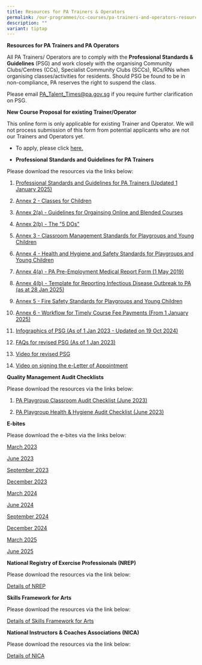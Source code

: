 ```yaml
---
title: Resources for PA Trainers & Operators
permalink: /our-programmes/cc-courses/pa-trainers-and-operators-resources/
description: ""
variant: tiptap
---
```

<p><strong>Resources for PA Trainers and PA Operators</strong>
</p>
<p>All PA Trainers/ Operators are to comply with the <strong>Professional Standards &amp; Guidelines</strong>&nbsp;(PSG)
and work closely with the organising Community Clubs/Centres (CCs), Specialist
Community Clubs (SCCs), RCs/RNs when organising classes/activities for
residents. Should PSG be found to be in non-compliance, PA reserves the
right to suspend the class.</p>
<p>Please email&nbsp;<a href="mailto:PA_Talent_Times@pa.gov.sg" rel="noopener noreferrer nofollow" target="_blank">PA_Talent_Times@pa.gov.sg</a>&nbsp;if
you require further clarification on PSG.</p>
<p><strong>New Course Proposal for existing Trainer/Operator</strong>
</p>
<p>This online form is only applicable for existing Trainer and Operator.
We will not process submission of this form from potential applicants who
are not our Trainers and Operators yet.</p>
<ul data-tight="true" class="tight">
<li>
<p>To apply, please click <a href="https://form.gov.sg/6809a78a0c75b952d7871646" rel="noopener nofollow" target="_blank">here.</a>
</p>
</li>
<li>
<p><strong>Professional Standards and Guidelines for PA Trainers</strong>
</p>
</li>
</ul>
<p>Please download the resources via the links below:</p>
<p></p>
<ol>
<li>
<p><a href="/files/Our Programmes/CC Courses/PSG for PA Trainers/Professional_Standards_and_Guidelines_for_PA_Trainers_Updated1Jan2025.pdf" rel="noopener nofollow" target="_blank">Professional Standards and Guidelines for PA Trainers (Updated 1 January 2025)</a>
</p>
</li>
<li>
<p><a href="/files/Our Programmes/CC Courses/PSG for PA Trainers/2__Annex_2___Classes_for_Children.pdf" rel="noopener nofollow" target="_blank">Annex 2 - Classes for Children</a>
</p>
</li>
<li>
<p><a href="/files/Our Programmes/CC Courses/PSG for PA Trainers/3__Annex_2_a____Guidelines_OnlineCourses__Trainers_Operators__30April2024_.pdf" rel="noopener nofollow" target="_blank">Annex 2(a) - Guidelines for Orgainsing Online and Blended Courses</a>
</p>
</li>
<li>
<p><a href="/files/Our Programmes/CC Courses/PSG for PA Trainers/4__Annex_2_b____The__5_DOs_.pdf" rel="noopener nofollow" target="_blank">Annex 2(b) - The "5 DOs"</a>
</p>
</li>
<li>
<p><a href="/files/Our Programmes/CC Courses/PSG for PA Trainers/5__Annex_3___Classroom_Management_Standards_for_Playgroups.pdf" rel="noopener nofollow" target="_blank">Annex 3 - Classroom Management Standards for Playgroups and Young Children</a>
</p>
</li>
<li>
<p><a href="/files/Our Programmes/CC Courses/PSG for PA Trainers/6__Annex_4___Health_Hygiene_and_Safety_Standards_for_Playgroups_and_Young_Children.pdf" rel="noopener nofollow" target="_blank">Annex 4 - Health and Hygiene and Safety Standards for Playgroups and Young Children</a>
</p>
</li>
<li>
<p><a href="/files/Our%20Programmes/CC%20Courses/PSG%20for%20PA%20Trainers/(06a)%20PA%20Pre-Employment%20Medical%20Report%20Form%20(1%20May%202019).pdf" rel="noopener noreferrer nofollow" target="_blank">Annex 4(a) - PA Pre-Employment Medical Report Form (1 May 2019)</a>
</p>
</li>
<li>
<p><a href="/files/Our Programmes/CC Courses/PSG for PA Trainers/Template_for_Reporting_of_Infectious_Disease_Outbreak_to_PA__as_at_28_Jan_2025_.pdf" rel="noopener nofollow" target="_blank">Annex 4(b) - Template for Reporting Infectious Disease Outbreak to PA (as at 28 Jan 2025)</a>
</p>
</li>
<li>
<p><a href="/files/Our Programmes/CC Courses/PSG for PA Trainers/7__Annex_5___Fire_Safety_Standards_for_Playgroups_and_Young_Children.pdf" rel="noopener nofollow" target="_blank">Annex 5 - Fire Safety Standards for Playgroups and Young Children</a>
</p>
</li>
<li>
<p><a href="/files/Our Programmes/CC Courses/PSG for PA Trainers/Annex_6___Workflow_for_Timely_Course_Fee_Payments__From_1_January_2025_.pdf" rel="noopener nofollow" target="_blank">Annex 6 - Workflow for Timely Course Fee Payments (From 1 January 2025)</a>
</p>
</li>
<li>
<p><a href="/files/Our Programmes/CC Courses/PSG for PA Trainers/11__Presentation_slides_for_revised_PSG.pdf" rel="noopener nofollow" target="_blank">Infographics of PSG (As of 1 Jan 2023 - Updated on 19 Oct 2024)</a>
</p>
</li>
<li>
<p><a href="/files/Our%20Programmes/CC%20Courses/PSG%20for%20PA%20Trainers/Frequently%20Asked%20Questions%20for%20PA%20TrainersOperators%20-%20PSG%20(27%20Dec%202022).pdf" rel="noopener noreferrer nofollow" target="_blank">FAQs for revised PSG (As of 1 Jan 2023)</a>
</p>
</li>
<li>
<p><a href="https://go.gov.sg/pahandbook" rel="noopener noreferrer nofollow" target="_blank">Video for revised PSG</a>
</p>
</li>
<li>
<p><a href="https://go.gov.sg/esign" rel="noopener noreferrer nofollow" target="_blank">Video on signing the e-Letter of Appointment</a>
</p>
</li>
</ol>
<p><strong>Quality Management Audit Checklists</strong>
</p>
<p>Please download the resources via the links below:</p>
<ol data-tight="true" class="tight">
<li>
<p><a href="/files/pa%20playgroup%20classroom%20audit%20checklist%20(june%202023).pdf" rel="noopener noreferrer nofollow" target="_blank">PA Playgroup Classroom Audit Checklist (June 2023)</a>
</p>
</li>
<li>
<p><a href="/files/pa%20playgroup%20health%20&amp;%20hygiene%20audit%20checklist%20(jun%202023).pdf" rel="noopener noreferrer nofollow" target="_blank">PA Playgroup Health &amp; Hygiene Audit Checklist (June 2023)</a>
</p>
</li>
</ol>
<p><strong>E-bites</strong>
</p>
<p>Please download the e-bites via the links below:</p>
<p><a href="https://go.gov.sg/ebites-march2023" rel="noopener noreferrer nofollow" target="_blank">March 2023</a>
</p>
<p><a href="https://go.gov.sg/ebies-june2023" rel="noopener noreferrer nofollow" target="_blank">June 2023</a>
</p>
<p><a href="https://file.go.gov.sg/e-bites.png" rel="noopener noreferrer nofollow" target="_blank">September 2023</a>
</p>
<p><a href="https://go.gov.sg/ebites-december2023" rel="noopener noreferrer nofollow" target="_blank">December 2023</a>
</p>
<p><a href="https://file.go.gov.sg/ebites-march2024.png" rel="noopener noreferrer nofollow" target="_blank">March 2024</a>
</p>
<p><a href="https://go.gov.sg/ebites-june2024" rel="noopener noreferrer nofollow" target="_blank">June 2024</a>
</p>
<p><a href="https://go.gov.sg/ebites-sep2024" rel="noopener nofollow" target="_blank">September 2024</a>
</p>
<p><a href="https://go.gov.sg/ebites-dec2024" rel="noopener nofollow" target="_blank">December 2024</a>
</p>
<p><a href="https://go.gov.sg/ebites-mar2025" rel="noopener nofollow" target="_blank">March 2025</a>
</p>
<p><a href="https://go.gov.sg/ebites-jun2025" rel="noopener nofollow" target="_blank">June 2025</a>
</p>
<p><strong>National Registry of Exercise Professionals (NREP)</strong>
</p>
<p>Please download the resources via the link below:</p>
<p><a href="https://www.activesgcircle.gov.sg/nrep/exercise-professionals" rel="noopener noreferrer nofollow" target="_blank">Details of NREP</a>
</p>
<p><strong>Skills Framework for Arts</strong>
</p>
<p>Please download the resources via the link below:</p>
<p><a href="https://www.nac.gov.sg/support/capability-development/skills-framework-for-arts" rel="noopener noreferrer nofollow" target="_blank">Details of Skills Framework for Arts</a>
</p>
<p><strong>National Instructors &amp; Coaches Associations (NICA)</strong>
</p>
<p>Please download the resources via the link below:</p>
<p><a href="https://www.ntuc.org.sg/nica/" rel="noopener noreferrer nofollow" target="_blank">Details of NICA</a>
</p>